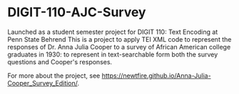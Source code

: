 # DIGIT-110-AJC-Survey
Launched as a student semester project for DIGIT 110: Text Encoding at Penn State Behrend
This is a project to apply TEI XML code to represent the responses of Dr. Anna Julia Cooper to a survey of African American college graduates in 1930: to represent in text-searchable form both the survey questions and Cooper's responses. 

For more about the project, see <https://newtfire.github.io/Anna-Julia-Cooper_Survey_Edition/>.
